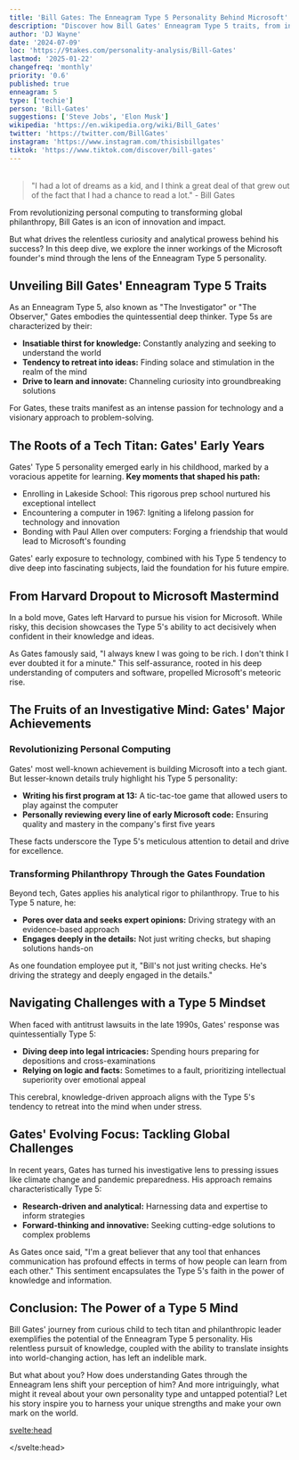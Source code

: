 ```yaml
---
title: 'Bill Gates: The Enneagram Type 5 Personality Behind Microsoft'
description: "Discover how Bill Gates' Enneagram Type 5 traits, from insatiable curiosity to analytical prowess, fueled Microsoft's rise and his philanthropic impact."
author: 'DJ Wayne'
date: '2024-07-09'
loc: 'https://9takes.com/personality-analysis/Bill-Gates'
lastmod: '2025-01-22'
changefreq: 'monthly'
priority: '0.6'
published: true
enneagram: 5
type: ['techie']
person: 'Bill-Gates'
suggestions: ['Steve Jobs', 'Elon Musk']
wikipedia: 'https://en.wikipedia.org/wiki/Bill_Gates'
twitter: 'https://twitter.com/BillGates'
instagram: 'https://www.instagram.com/thisisbillgates'
tiktok: 'https://www.tiktok.com/discover/bill-gates'
---
```


<script>
	import  PopCard  from "$lib/components/atoms/PopCard.svelte";  
import BlogPurpose from '$lib/components/blog/BlogPurpose.svelte'
</script>

<div
	style="display: flex;
    justify-content: center; 
    margin: 1rem 0;
	"
>
	<PopCard
		image={`/types/5s/${'Bill-Gates'}.webp`}
		showIcon={false}
		enneagramType="5"
		displayText="Bill Gates"
		subtext=""
	/>
</div>

> "I had a lot of dreams as a kid, and I think a great deal of that grew out of the fact that I had a chance to read a lot." - Bill Gates

<p class="firstLetter">From revolutionizing personal computing to transforming global philanthropy, Bill Gates is an icon of innovation and impact.</p>

But what drives the relentless curiosity and analytical prowess behind his success? In this deep dive, we explore the inner workings of the Microsoft founder's mind through the lens of the Enneagram Type 5 personality.

## Unveiling Bill Gates' Enneagram Type 5 Traits

As an Enneagram Type 5, also known as "The Investigator" or "The Observer," Gates embodies the quintessential deep thinker. Type 5s are characterized by their:

- **Insatiable thirst for knowledge:** Constantly analyzing and seeking to understand the world
- **Tendency to retreat into ideas:** Finding solace and stimulation in the realm of the mind
- **Drive to learn and innovate:** Channeling curiosity into groundbreaking solutions

For Gates, these traits manifest as an intense passion for technology and a visionary approach to problem-solving.

## The Roots of a Tech Titan: Gates' Early Years

Gates' Type 5 personality emerged early in his childhood, marked by a voracious appetite for learning. **Key moments that shaped his path:**

- Enrolling in Lakeside School: This rigorous prep school nurtured his exceptional intellect
- Encountering a computer in 1967: Igniting a lifelong passion for technology and innovation
- Bonding with Paul Allen over computers: Forging a friendship that would lead to Microsoft's founding

Gates' early exposure to technology, combined with his Type 5 tendency to dive deep into fascinating subjects, laid the foundation for his future empire.

## From Harvard Dropout to Microsoft Mastermind

In a bold move, Gates left Harvard to pursue his vision for Microsoft. While risky, this decision showcases the Type 5's ability to act decisively when confident in their knowledge and ideas.

As Gates famously said, "I always knew I was going to be rich. I don't think I ever doubted it for a minute." This self-assurance, rooted in his deep understanding of computers and software, propelled Microsoft's meteoric rise.

## The Fruits of an Investigative Mind: Gates' Major Achievements

### Revolutionizing Personal Computing

Gates' most well-known achievement is building Microsoft into a tech giant. But lesser-known details truly highlight his Type 5 personality:

- **Writing his first program at 13:** A tic-tac-toe game that allowed users to play against the computer
- **Personally reviewing every line of early Microsoft code:** Ensuring quality and mastery in the company's first five years

These facts underscore the Type 5's meticulous attention to detail and drive for excellence.

### Transforming Philanthropy Through the Gates Foundation

Beyond tech, Gates applies his analytical rigor to philanthropy. True to his Type 5 nature, he:

- **Pores over data and seeks expert opinions:** Driving strategy with an evidence-based approach
- **Engages deeply in the details:** Not just writing checks, but shaping solutions hands-on

As one foundation employee put it, "Bill's not just writing checks. He's driving the strategy and deeply engaged in the details."

<BlogPurpose/>

## Navigating Challenges with a Type 5 Mindset

When faced with antitrust lawsuits in the late 1990s, Gates' response was quintessentially Type 5:

- **Diving deep into legal intricacies:** Spending hours preparing for depositions and cross-examinations
- **Relying on logic and facts:** Sometimes to a fault, prioritizing intellectual superiority over emotional appeal

This cerebral, knowledge-driven approach aligns with the Type 5's tendency to retreat into the mind when under stress.

## Gates' Evolving Focus: Tackling Global Challenges

In recent years, Gates has turned his investigative lens to pressing issues like climate change and pandemic preparedness. His approach remains characteristically Type 5:

- **Research-driven and analytical:** Harnessing data and expertise to inform strategies
- **Forward-thinking and innovative:** Seeking cutting-edge solutions to complex problems

As Gates once said, "I'm a great believer that any tool that enhances communication has profound effects in terms of how people can learn from each other." This sentiment encapsulates the Type 5's faith in the power of knowledge and information.

## Conclusion: The Power of a Type 5 Mind

Bill Gates' journey from curious child to tech titan and philanthropic leader exemplifies the potential of the Enneagram Type 5 personality. His relentless pursuit of knowledge, coupled with the ability to translate insights into world-changing action, has left an indelible mark.

But what about you? How does understanding Gates through the Enneagram lens shift your perception of him? And more intriguingly, what might it reveal about your own personality type and untapped potential? Let his story inspire you to harness your unique strengths and make your own mark on the world.

<svelte:head>

<script type="application/ld+json">
{
  "@context": "http://schema.org",
  "@graph": [
    {
      "@type": "Article",
      "articleBody": "From revolutionizing personal computing to transforming global philanthropy, Bill Gates is an icon of innovation and impact. But what drives the relentless curiosity and analytical prowess behind his success? In this deep dive, we explore the inner workings of the Microsoft founder's mind through the lens of the Enneagram Type 5 personality. Discover how Gates' insatiable thirst for knowledge, tendency to retreat into ideas, and drive to learn and innovate shaped his path from tech titan to philanthropic leader.",
      "author": {
        "@type": "Person",
        "name": "DJ Wayne",
        "sameAs": ["https://www.instagram.com/djwayne3/", "https://www.youtube.com/@djwayne3", "https://www.linkedin.com/in/davidtwayne/", "https://twitter.com/djwayne3"]
      },
      "dateModified": "2025-01-22",
      "datePublished": "2024-07-09",
      "description": "Uncover how Bill Gates' Enneagram Type 5 traits, from insatiable curiosity to analytical prowess, fueled Microsoft's rise and his philanthropic impact. Explore the mind behind the tech revolution.",
      "headline": "Bill Gates: The Enneagram Type 5 Personality Behind Microsoft",
      "image": {
        "@type": "ImageObject",
        "height": 900,
        "url": "https://9takes.com/types/5s/Bill-Gates.webp",
        "width": 900
      },
      "mainEntityOfPage": {
        "@id": "https://9takes.com/personality-analysis/Bill-Gates",
        "@type": "WebPage"
      },
      "mentions": {
        "@type": "Person", 
        "name": "Bill Gates",
        "sameAs": [
          "https://en.wikipedia.org/wiki/Bill_Gates",
          "https://www.gatesnotes.com/", 
          "https://twitter.com/BillGates"
        ]
      },
      "publisher": {
        "@type": "Organization",
        "sameAs": ["https://www.instagram.com/9takesdotcom/", "https://twitter.com/9takesdotcom"],
        "logo": {
          "@type": "ImageObject",
          "url": "https://9takes.com/brand/aero.png"
        },
        "name": "9takes"
      }
    },
    {
      "@type": "FAQPage",
      "mainEntity": [
        {
          "@type": "Question",
          "name": "What is Bill Gates' Enneagram type?",
          "acceptedAnswer": {
            "@type": "Answer",
            "text": "Bill Gates is an Enneagram Type 5, also known as The Investigator or The Observer. Type 5s are characterized by their insatiable thirst for knowledge, analytical thinking, and tendency to retreat into the world of ideas."
          }
        },
        {
          "@type": "Question", 
          "name": "How did Bill Gates' early years shape his Type 5 personality?",
          "acceptedAnswer": {
            "@type": "Answer",
            "text": "Gates' childhood was marked by a voracious appetite for learning. Enrolling in the rigorous Lakeside School nurtured his intellect, while encountering a computer in 1967 ignited his lifelong passion for technology. His early bond with Paul Allen over computers laid the foundation for Microsoft."
          }
        },
        {
          "@type": "Question",
          "name": "What lesser-known facts highlight Gates' Type 5 traits?", 
          "acceptedAnswer": {
            "@type": "Answer",
            "text": "Gates wrote his first program, a tic-tac-toe game, at age 13. In Microsoft's early years, he personally reviewed every line of code. These facts underscore the Type 5's meticulous attention to detail and drive for mastery."
          }
        },
        {
          "@type": "Question",
          "name": "How does Gates approach philanthropy as a Type 5?",
          "acceptedAnswer": {
            "@type": "Answer", 
            "text": "Gates applies his signature analytical rigor to philanthropy. He pores over data, seeks expert opinions, and engages deeply in the details to drive evidence-based strategies and shape high-impact solutions."
          }
        },
        {
          "@type": "Question",
          "name": "How has Gates handled challenges with a Type 5 mindset?",
          "acceptedAnswer": {
            "@type": "Answer",
            "text": "When faced with antitrust lawsuits, Gates dove deep into legal intricacies and relied heavily on logic and facts. This cerebral, knowledge-driven approach aligns with the Type 5's tendency to retreat into the mind when under stress."
          }
        }
      ]
    }
  ]
}
</script>

</svelte:head>

<style lang="scss"></style>
